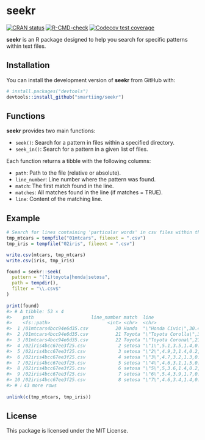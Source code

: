
<!-- README.md is generated from README.Rmd. Please edit that file -->

# seekr

<!-- badges: start -->

[![CRAN
status](https://www.r-pkg.org/badges/version/seekr)](https://CRAN.R-project.org/package=seekr)
[![R-CMD-check](https://github.com/smartiing/seekr/actions/workflows/R-CMD-check.yaml/badge.svg)](https://github.com/smartiing/seekr/actions/workflows/R-CMD-check.yaml)
[![Codecov test
coverage](https://codecov.io/gh/smartiing/seekr/graph/badge.svg)](https://app.codecov.io/gh/smartiing/seekr)
<!-- badges: end -->

**seekr** is an R package designed to help you search for specific
patterns within text files.

## Installation

You can install the development version of **seekr** from GitHub with:

``` r
# install.packages("devtools")
devtools::install_github("smartiing/seekr")
```

## Functions

**seekr** provides two main functions:

- `seek()`: Search for a pattern in files within a specified directory.
- `seek_in()`: Search for a pattern in a given list of files.

Each function returns a tibble with the following columns:

- `path`: Path to the file (relative or absolute).
- `line_number`: Line number where the pattern was found.
- `match`: The first match found in the line.
- `matches`: All matches found in the line (if matches = TRUE).
- `line`: Content of the matching line.

## Example

``` r
# Search for lines containing 'particular words' in csv files within the specified folder
tmp_mtcars = tempfile("01mtcars", fileext = ".csv")
tmp_iris = tempfile("02iris", fileext = ".csv")

write.csv(mtcars, tmp_mtcars)
write.csv(iris, tmp_iris)

found = seekr::seek(
  pattern = "(?i)toyota|honda|setosa", 
  path = tempdir(), 
  filter = "\\.csv$"
)
  
print(found)
#> # A tibble: 53 × 4
#>    path                     line_number match  line                             
#>    <fs::path>                     <int> <chr>  <chr>                            
#>  1 /01mtcars4bcc94e6d35.csv          20 Honda  "\"Honda Civic\",30.4,4,75.7,52,…
#>  2 /01mtcars4bcc94e6d35.csv          21 Toyota "\"Toyota Corolla\",33.9,4,71.1,…
#>  3 /01mtcars4bcc94e6d35.csv          22 Toyota "\"Toyota Corona\",21.5,4,120.1,…
#>  4 /02iris4bcc67ee3f25.csv            2 setosa "\"1\",5.1,3.5,1.4,0.2,\"setosa\…
#>  5 /02iris4bcc67ee3f25.csv            3 setosa "\"2\",4.9,3,1.4,0.2,\"setosa\"" 
#>  6 /02iris4bcc67ee3f25.csv            4 setosa "\"3\",4.7,3.2,1.3,0.2,\"setosa\…
#>  7 /02iris4bcc67ee3f25.csv            5 setosa "\"4\",4.6,3.1,1.5,0.2,\"setosa\…
#>  8 /02iris4bcc67ee3f25.csv            6 setosa "\"5\",5,3.6,1.4,0.2,\"setosa\"" 
#>  9 /02iris4bcc67ee3f25.csv            7 setosa "\"6\",5.4,3.9,1.7,0.4,\"setosa\…
#> 10 /02iris4bcc67ee3f25.csv            8 setosa "\"7\",4.6,3.4,1.4,0.3,\"setosa\…
#> # ℹ 43 more rows
  
unlink(c(tmp_mtcars, tmp_iris))
```

## License

This package is licensed under the MIT License.
